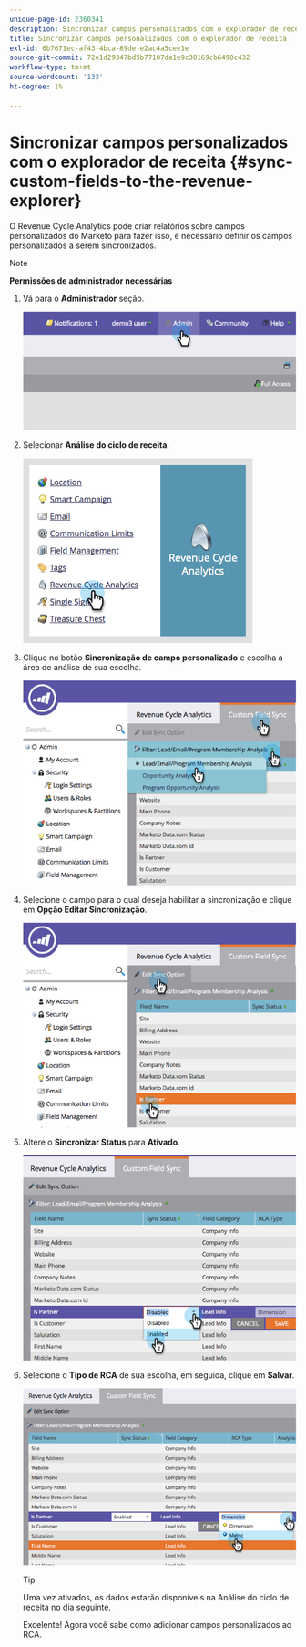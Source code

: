 ```yaml
---
unique-page-id: 2360341
description: Sincronizar campos personalizados com o explorador de receita - Documentos do Marketo - Documentação do produto
title: Sincronizar campos personalizados com o explorador de receita
exl-id: 6b7671ec-af43-4bca-89de-e2ac4a5cee1e
source-git-commit: 72e1d29347bd5b77107da1e9c30169cb6490c432
workflow-type: tm+mt
source-wordcount: '133'
ht-degree: 1%

---
```


# Sincronizar campos personalizados com o explorador de receita {#sync-custom-fields-to-the-revenue-explorer}

O Revenue Cycle Analytics pode criar relatórios sobre campos personalizados do Marketo para fazer isso, é necessário definir os campos personalizados a serem sincronizados.

>[!NOTE]
>
>**Permissões de administrador necessárias**

1. Vá para o **Administrador** seção.

   ![](assets/image2014-9-19-9-3a51-3a11.png)

1. Selecionar **Análise do ciclo de receita**.

   ![](assets/image2014-9-19-9-3a51-3a19.png)

1. Clique no botão **Sincronização de campo personalizado** e escolha a área de análise de sua escolha.

   ![](assets/image2014-9-19-9-3a51-3a26.png)

1. Selecione o campo para o qual deseja habilitar a sincronização e clique em **Opção Editar Sincronização**.

   ![](assets/image2014-9-19-9-3a51-3a36.png)

1. Altere o **Sincronizar Status** para **Ativado**.

   ![](assets/image2014-9-19-9-3a51-3a45.png)

1. Selecione o **Tipo de RCA** de sua escolha, em seguida, clique em **Salvar**.

   ![](assets/image2014-9-19-9-3a51-3a52.png)

   >[!TIP]
   >
   >Uma vez ativados, os dados estarão disponíveis na Análise do ciclo de receita no dia seguinte.

   Excelente! Agora você sabe como adicionar campos personalizados ao RCA.
